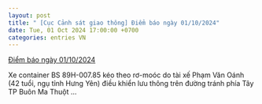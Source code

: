 ```yaml
---
layout: post
title: " [Cục Cảnh sát giao thông] Điểm báo ngày 01/10/2024"
date: Tue, 01 Oct 2024 17:00:00 +0700
categories: entries VN
---
```

[Điểm báo ngày 01/10/2024](https://www.csgt.vn/m/tintuc/19494/Diem-bao-ngay-01/10/2024.html)

Xe container BS 89H-007.85 kéo theo rơ-moóc do tài xế Phạm Văn Oánh (42 tuổi, ngụ tỉnh Hưng Yên) điều khiển lưu thông trên đường tránh phía Tây TP Buôn Ma Thuột ...

